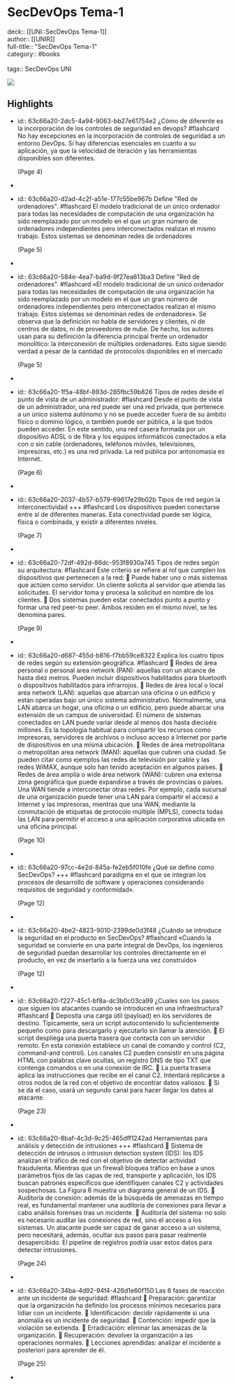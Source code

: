 # SecDevOps Tema-1

deck:: [[UNI::SecDevOps Tema-1]]\
author:: [[UNIR]]\
full-title:: "SecDevOps Tema-1"\
category:: #books\
\
tags:: SecDevOps UNI  

![](https://readwise-assets.s3.amazonaws.com/media/uploaded_book_covers/profile_22942/cea640ad-9b5b-4aa0-bcba-957220ce8e67.jpg)
## Highlights
- id:: 63c66a20-2dc5-4a94-9063-bb27e61754e2
   ¿Cómo de diferente es la incorporación de los controles de seguridad en devops? #flashcard 
    No hay excepciones en la incorporación de controles de seguridad a un entorno DevOps. Sí hay diferencias esenciales en cuanto a su aplicación, ya que la velocidad de iteración y las herramientas disponibles son diferentes.
  
     (Page 4)
-
- id:: 63c66a20-d2ad-4c2f-a51e-177c55be967b
   Define "Red de ordenadores". #flashcard 
    El modelo tradicional de un único ordenador para todas las necesidades de computación de una organización ha sido reemplazado por un modelo en el que un gran número de ordenadores independientes pero interconectados realizan el mismo trabajo. Estos sistemas se denominan redes de ordenadores
  
     (Page 5)
-
- id:: 63c66a20-584e-4ea7-ba9d-9f27ea613ba3
   Define "Red de ordenadores". #flashcard 
    «El modelo tradicional de un único ordenador para todas las necesidades de computación de una organización ha sido reemplazado por un modelo en el que un gran número de ordenadores independientes pero interconectados realizan el mismo trabajo. Estos sistemas se denominan redes de ordenadores». Se observa que la definición no habla de servidores y clientes, ni de centros de datos, ni de proveedores de nube. De hecho, los autores usan para su definición la diferencia principal frente un ordenador monolítico: la interconexión de múltiples ordenadores. Esto sigue siendo verdad a pesar de la cantidad de protocolos disponibles en el mercado
  
     (Page 5)
-
- id:: 63c66a20-1f5a-48bf-893d-285fbc59b826
   Tipos de redes desde el punto de vista de un administrador: #flashcard 
    Desde el punto de vista de un administrador, una red puede ser una red privada, que pertenece a un único sistema autónomo y no se puede acceder fuera de su ámbito físico o dominio lógico, o también puede ser pública, a la que todos pueden acceder. En este sentido, una red casera formada por un dispositivo ADSL o de fibra y los equipos informáticos conectados a ella con o sin cable (ordenadores, teléfonos móviles, televisiones, impresoras, etc.) es una red privada. La red pública por antonomasia es Internet.
  
     (Page 6)
-
- id:: 63c66a20-2037-4b57-b579-69617e29b02b
   Tipos de red según la interconectividad +++ #flashcard 
    Los dispositivos pueden conectarse entre sí de diferentes maneras. Esta conectividad puede ser lógica, física o combinada, y existir a diferentes niveles.
  
     (Page 7)
-
- id:: 63c66a20-72df-492d-86dc-953f8930a745
   Tipos de redes según su arquitectura: #flashcard 
    Este criterio se refiere al rol que cumplen los dispositivos que pertenecen a la red:  Puede haber uno o más sistemas que actúen como servidor. Un cliente solicita al servidor que atienda las solicitudes. El servidor toma y procesa la solicitud en nombre de los clientes.  Dos sistemas pueden estar conectados punto a punto y formar una red peer-to peer. Ambos residen en el mismo nivel, se les denomina pares.
  
     (Page 9)
-
- id:: 63c66a20-d687-455d-b816-f7bb59ce8322
   Explica los cuatro tipos de redes según su extensión geográfica. #flashcard 
     Redes de área personal o personal area network (PAN): aquellas con un alcance de hasta diez metros. Pueden incluir dispositivos habilitados para bluetooth o dispositivos habilitados para infrarrojos.  Redes de área local o local area network (LAN): aquellas que abarcan una oficina o un edificio y están operadas bajo un único sistema administrativo. Normalmente, una LAN abarca un hogar, una oficina o un edificio, pero puede abarcar una extensión de un campus de universidad. El número de sistemas conectados en LAN puede variar desde al menos dos hasta dieciséis millones. Es la topología habitual para compartir los recursos como impresoras, servidores de archivos o incluso acceso a Internet por parte de dispositivos en una misma ubicación.  Redes de área metropolitana o metropolitan area network (MAN): aquellas que cubren una ciudad. Se pueden citar como ejemplos las redes de televisión por cable y las redes WiMAX, aunque solo han tenido aceptación en algunos países.  Redes de área amplia o wide área network (WAN): cubren una extensa zona geográfica que puede expandirse a través de provincias o países. Una WAN tiende a interconectar otras redes. Por ejemplo, cada sucursal de una organización puede tener una LAN para compartir el acceso a Internet y las impresoras, mientras que una WAN, mediante la conmutación de etiquetas de protocolo múltiple (MPLS), conecta todas las LAN para permitir el acceso a una aplicación corporativa ubicada en una oficina principal.
  
     (Page 10)
-
- id:: 63c66a20-97cc-4e2d-845a-fe2eb5f010fe
   ¿Qué se define como SecDevOps? +++ #flashcard 
    paradigma en el que se integran los procesos de desarrollo de software y operaciones considerando requisitos de seguridad y conformidad».
  
     (Page 12)
-
- id:: 63c66a20-4be2-4823-9010-2399de0d3f48
   ¿Cuándo se introduce la seguridad en el producto en SecDevOps? #flashcard 
    «Cuando la seguridad se convierte en una parte integral de DevOps, los ingenieros de seguridad puedan desarrollar los controles directamente en el producto, en vez de insertarlo a la fuerza una vez construido»
  
     (Page 12)
-
- id:: 63c66a20-f227-45c1-bf8a-dc3b0c03ca99
   ¿Cuales son los pasos que siguen los atacantes cuando se introducen en una infraestructura? #flashcard 
     Deposita una carga útil (payload) en los servidores de destino. Típicamente, será un script autocontenido lo suficientemente pequeño como para descargarlo y ejecutarlo sin llamar la atención.  El script despliega una puerta trasera que contacta con un servidor remoto. En esta conexión establece un canal de comando y control (C2, command-and control). Los canales C2 pueden consistir en una página HTML con palabras clave ocultas, un registro DNS de tipo TXT que contenga comandos o en una conexión de IRC.  La puerta trasera aplica las instrucciones que recibe en el canal C2. Intentará replicarse a otros nodos de la red con el objetivo de encontrar datos valiosos.  Si se da el caso, usará un segundo canal para hacer llegar los datos al atacante.
  
     (Page 23)
-
- id:: 63c66a20-8baf-4c3d-9c25-465dff1242ad
   Herramientas para análisis y detección de intrusiones +++ #flashcard 
     Sistema de detección de intrusos o intrusion detection system (IDS): los IDS analizan el tráfico de red con el objetivo de detectar actividad fraudulenta. Mientras que un firewall bloquea tráfico en base a unos parámetros fijos de las capas de red, transporte y aplicación, los IDS buscan patrones específicos que identifiquen canales C2 y actividades sospechosas. La Figura 6 muestra un diagrama general de un IDS.  Auditoría de conexión: además de la búsqueda de amenazas en tiempo real, es fundamental mantener una auditoría de conexiones para llevar a cabo análisis forenses tras un incidente.  Auditoría del sistema: no solo es necesario auditar las conexiones de red, sino el acceso a los sistemas. Un atacante puede ser capaz de ganar acceso a un sistema, pero necesitará, además, ocultar sus pasos para pasar realmente desapercibido. El pipeline de registros podría usar estos datos para detectar intrusiones.
  
     (Page 24)
-
- id:: 63c66a20-34ba-4d92-94f4-426d1e60f150
   Las 6 fases de reacción ante un incidente de seguridad: #flashcard 
     Preparación: garantizar que la organización ha definido los procesos mínimos necesarios para lidiar con un incidente.  Identificación: decidir rápidamente si una anomalía es un incidente de seguridad.  Contención: impedir que la violación se extienda.  Erradicación: eliminar las amenazas de la organización.  Recuperación: devolver la organización a las operaciones normales.  Lecciones aprendidas: analizar el incidente a posteriori para aprender de él.
  
     (Page 25)
-